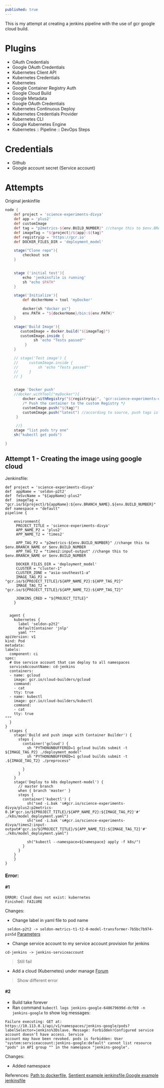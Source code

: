 ```yaml
---
published: true
---
```

This is my attempt at creating a jenkins pipeline with the use of gcr google cloud build.

# Plugins
- OAuth Credentials
- Google OAuth Credentials	
- Kubernetes Client API	 
- Kubernetes Credentials	 
- Kubernetes	 
- Google Container Registry Auth	 
- Google Cloud Build	 
- Google Metadata	 
- Google OAuth Credentials	 
- Kubernetes Continuous Deploy	 
- Kubernetes Credentials Provider	 
- Kubernetes CLI
- Google Kubernetes Engine	 
- Kubernetes :: Pipeline :: DevOps Steps

# Credentials
- Github
- Google account secret (Service account)


# Attempts

Original jenkinfile

```groovy
node {
    def project = 'science-experiments-divya'
    def app = 'plus2'
    def customImage
    def tag = "p2metrics-${env.BUILD_NUMBER}" //change this to $env.BRANCH_NAME or $env.BUILD_NUMBER
    def imageTag = "${project}/${app}:${tag}"
    def registryip = 'https://gcr.io'
    def DOCKER_FILES_DIR = 'deployment_model'

    stage("Clone repo"){
        checkout scm
    }
   

    stage ('initial test'){
        echo 'jenkinsfile is running'
        sh "echo $PATH"
    }

    stage('Initialize'){
        def dockerHome = tool 'myDocker'

        docker{sh "docker ps"}
        env.PATH = "${dockerHome}/bin:${env.PATH}"
    }

    stage('Build Image'){
       customImage = docker.build("${imageTag}")
       customImage.inside {
             sh 'echo "Tests passed"'
         }
    }

    // stage('Test image') {
    //     customImage.inside {
    //         sh 'echo "Tests passed"'
    //     }
    // }
        

    stage 'Docker push'
    //docker.withTool("myDocker"){
        docker.withRegistry("${registryip}", 'gcr:science-experiments-divya') {
        /* Push the container to the custom Registry */
        customImage.push("${tag}") 
        customImage.push("latest") //according to source, push tags is cheap 
     }

     //}
    stage "list pods try one"
    sh("kubectl get pods")

}
```

## Attempt 1 - Creating the image using google cloud


Jenkinsfile:
```
def project = 'science-experiments-divya'
def  appName = 'seldon-p2t2'
def  feSvcName = "${appName}-plus2"
def  imageTag = "gcr.io/${project}/${appName}:${env.BRANCH_NAME}.${env.BUILD_NUMBER}"
def namespace = "default"
pipeline {

    environment{
     PROJECT_TITLE = 'science-experiments-divya'
     APP_NAME_P2 = 'plus2'
     APP_NAME_T2 = 'times2'

     APP_TAG_P2 = "p2metrics-${env.BUILD_NUMBER}" //change this to $env.BRANCH_NAME or $env.BUILD_NUMBER
     APP_TAG_T2 = "times2:input-output" //change this to $env.BRANCH_NAME or $env.BUILD_NUMBER

     DOCKER_FILES_DIR = 'deployment_model'
     CLUSTER = "cluster-1"
     CLUSTER_ZONE = "asia-southeast1-a"
     IMAGE_TAG_P2 = "gcr.io/${PROJECT_TITLE}/${APP_NAME_P2}:${APP_TAG_P2}"
     IMAGE_TAG_T2 = "gcr.io/${PROJECT_TITLE}/${APP_NAME_T2}:${APP_TAG_T2}"

     JENKINS_CRED = "${PROJECT_TITLE}"
    }


  agent {
    kubernetes {
      label 'seldon-p2t2'
      defaultContainer 'jnlp'
      yaml """
apiVersion: v1
kind: Pod
metadata:
labels:
  component: ci
spec:
  # Use service account that can deploy to all namespaces
  serviceAccountName: cd-jenkins
  containers:
  - name: gcloud
    image: gcr.io/cloud-builders/gcloud
    command:
    - cat
    tty: true
  - name: kubectl
    image: gcr.io/cloud-builders/kubectl
    command:
    - cat
    tty: true
"""
  }
}
  stages {
    stage('Build and push image with Container Builder') {
      steps {
        container('gcloud') {
          sh "PYTHONUNBUFFERED=1 gcloud builds submit -t ${IMAGE_TAG_P2} ./deployment_model"
          sh "PYTHONUNBUFFERED=1 gcloud builds submit -t .${IMAGE_TAG_T2} ./preprocess"

        }
      }
    }
    stage('Deploy to k8s deployment-model') {
      // master branch
      when { branch 'master' }
      steps {
        container('kubectl') {
          sh("sed -i.bak 's#gcr.io/science-experiments-divya/plus2:p2metrics-0.1#'gcr.io/${PROJECT_TITLE}/${APP_NAME_P2}:${IMAGE_TAG_P2}'#' ./k8s/model_deployment.yaml")
          sh("sed -i.bak 's#gcr.io/science-experiments-divya/times2:input-output#'gcr.io/${PROJECT_TITLE}/${APP_NAME_T2}:${IMAGE_TAG_T2}'#' ./k8s/model_deployment.yaml")

          sh("kubectl --namespace=${namespace} apply -f k8s/")
        } 
      }
    } 
    }
}
```
### Error:

#### #1
```
ERROR: Cloud does not exist: kubernetes
Finished: FAILURE
```
Changes:
- Change label in yaml file to pod name

` seldon-p2t2 -> seldon-metrics-t1-t2-0-model-transformer-7b5bc7b974-pzn5d` [Parameters](https://github.com/jenkinsci/kubernetes-plugin#pod-and-container-template-configuration)

- Change service account to my service account provision for jenkins

`cd-jenkins -> jenkins-serviceaccount`

> Still fail

- Add a cloud (Kubernetes) under manage [Forum](http://jenkins-ci.361315.n4.nabble.com/Kubernetes-plugin-cloud-not-found-error-td4912675.html)

> Show different error

#### #2
- Build take forever
- Ran command `kubectl logs jenkins-google-648679699d-dcf69 -n jenkins-google` to show log messages:
```
Failure executing: GET at: https://10.113.0.1/api/v1/namespaces/jenkins-google/pods?labelSelector=jenkins%3Dslave. Message: Forbidden!Configured service account doesn't have access. Service 
account may have been revoked. pods is forbidden: User "system:serviceaccount:jenkins-google:default" cannot list resource 
"pods" in API group "" in the namespace "jenkins-google".
```

Changes:
- Added namespace





References:
[Path to dockerfile](https://stackoverflow.com/questions/58327157/specify-dockerfile-for-gcloud-build-submit), [Sentient example jenkinsfile](https://github.com/sentient-io/platform-flask-flexi/blob/master/prod-gke-yaml/prod-api-auto-deployment.yaml),[Google example jenkinsfile](https://github.com/GoogleCloudPlatform/continuous-deployment-on-kubernetes/blob/320bf7b11cc3f4f9d74fe26a173f886574e2ef2f/sample-app/Jenkinsfile)
